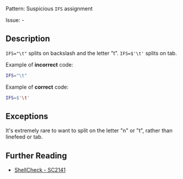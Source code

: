 Pattern: Suspicious `IFS` assignment

Issue: -

## Description

`IFS="\t"` splits on backslash and the letter "t". `IFS=$'\t'` splits on tab.

Example of **incorrect** code:

```sh
IFS="\t"
```

Example of **correct** code:

```sh
IFS=$'\t'
```

## Exceptions

It's extremely rare to want to split on the letter "n" or "t", rather than linefeed or tab.

## Further Reading

* [ShellCheck - SC2141](https://github.com/koalaman/shellcheck/wiki/SC2141)
